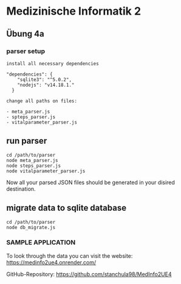 # Medizinische Informatik 2 
## Übung 4a                


### parser setup
```
install all necessary dependencies

"dependencies": {
    "sqlite3": "^5.0.2",
    "nodejs": "v14.18.1."
  }
```

```
change all paths on files:

- meta_parser.js
- spteps_parser.js
- vitalparameter_parser.js

```

## run parser

```
cd /path/to/parser
node meta_parser.js
node steps_parser.js
node vitalparameter_parser.js

```
Now all your parsed JSON files should be generated in your disired destination.


## migrate data to sqlite database

```
cd /path/to/parser
node db_migrate.js

```

### SAMPLE APPLICATION

To look through the data you can visit the website: https://medinfo2ue4.onrender.com/

GitHub-Repository: https://github.com/stanchula98/MedInfo2UE4







